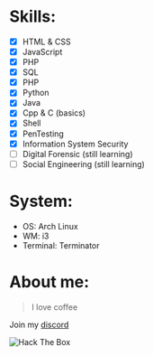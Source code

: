 # Skills:
- [x] HTML & CSS
- [x] JavaScript
- [x] PHP
- [x] SQL
- [x] PHP
- [x] Python
- [x] Java
- [x] Cpp & C (basics)
- [x] Shell
- [x] PenTesting
- [x] Information System Security
- [ ] Digital Forensic (still learning)
- [ ] Social Engineering (still learning)

# System:
* OS: Arch Linux
* WM: i3
* Terminal: Terminator

# About me:
> I love coffee

Join my [discord](https://discord.gg/uFxTZuSdZW)

<img src="http://www.hackthebox.eu/badge/image/595487" alt="Hack The Box">
